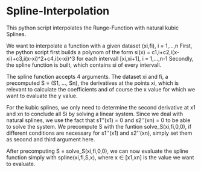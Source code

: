 # Spline-Interpolation
This python script interpolates the Runge-Function with natural kubic Splines.

We want to interpolate a function with a given dataset (xi,fi), i = 1,...,n
First, the python script first builds a polynom of the form si(x) = c1,i+c2,i(x-xi)+c3,i(x-xi)^2+c4,i(x-xi)^3 for each intervall [xi,xi+1], i = 1,...,n-1
Secondly, the spline function is built, which contains si of every intervall.


The spline function accepts 4 arguments.
The dataset xi and fi, a precomputed S = (S1, ..., Sn), the derivatives at the points xi, which is relevant to calculate the coefficients and of course the x value for which we want to evaluate the y value.

For the kubic splines, we only need to determine the second derivative at x1 and xn to conclude all Si by solving a linear system.
Since we deal with natural splines, we use the fact that s1''(x1) = 0 and s2''(xn) = 0 to be able to solve the system.
We precompute S with the funtion solve_S(xi,fi,0,0), if different conditions are necessary for s1''(x1) and s2''(xn), simply set them as second and third argument here.

After precomputing 
S = solve_S(xi,fi,0,0),
we can now evaluate the spline function simply with
spline(xi,fi,S,x),
where x ∈ [x1,xn] is the value we want to evaluate.


